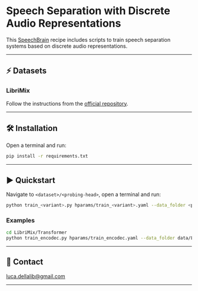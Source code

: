 # Speech Separation with Discrete Audio Representations

This [SpeechBrain](https://speechbrain.github.io) recipe includes scripts to train speech separation systems
based on discrete audio representations.

---------------------------------------------------------------------------------------------------------

## ⚡ Datasets

### LibriMix

Follow the instructions from the [official repository](https://github.com/JorisCos/LibriMix).

---------------------------------------------------------------------------------------------------------

## 🛠️️ Installation

Open a terminal and run:

```bash
pip install -r requirements.txt
```

---------------------------------------------------------------------------------------------------------

## ▶️ Quickstart

Navigate to `<dataset>/<probing-head>`, open a terminal and run:

```bash
python train_<variant>.py hparams/train_<variant>.yaml --data_folder <path-to-data-folder>
```

### Examples

```bash
cd LibriMix/Transformer
python train_encodec.py hparams/train_encodec.yaml --data_folder data/LibriMix
```

---------------------------------------------------------------------------------------------------------

## 📧 Contact

[luca.dellalib@gmail.com](mailto:luca.dellalib@gmail.com)

---------------------------------------------------------------------------------------------------------
